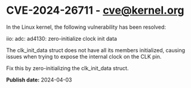 # CVE-2024-26711 - cve@kernel.org

In the Linux kernel, the following vulnerability has been resolved:

iio: adc: ad4130: zero-initialize clock init data

The clk_init_data struct does not have all its members
initialized, causing issues when trying to expose the internal
clock on the CLK pin.

Fix this by zero-initializing the clk_init_data struct.

**Publish date:** 2024-04-03

